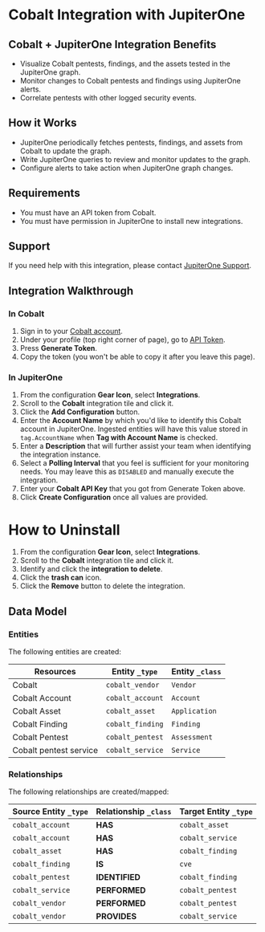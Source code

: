 # Cobalt Integration with JupiterOne

## Cobalt + JupiterOne Integration Benefits

- Visualize Cobalt pentests, findings, and the assets tested in the JupiterOne
  graph.
- Monitor changes to Cobalt pentests and findings using JupiterOne alerts.
- Correlate pentests with other logged security events.

## How it Works

- JupiterOne periodically fetches pentests, findings, and assets from Cobalt to
  update the graph.
- Write JupiterOne queries to review and monitor updates to the graph.
- Configure alerts to take action when JupiterOne graph changes.

## Requirements

- You must have an API token from Cobalt.
- You must have permission in JupiterOne to install new integrations.

## Support

If you need help with this integration, please contact
[JupiterOne Support](https://support.jupiterone.io).

## Integration Walkthrough

### In Cobalt

1. Sign in to your [Cobalt account](https://app.cobalt.io/users/sign_in).
2. Under your profile (top right corner of page), go to
   [API Token](https://app.cobalt.io/settings/api-token).
3. Press **Generate Token**.
4. Copy the token (you won't be able to copy it after you leave this page).

### In JupiterOne

1. From the configuration **Gear Icon**, select **Integrations**.
2. Scroll to the **Cobalt** integration tile and click it.
3. Click the **Add Configuration** button.
4. Enter the **Account Name** by which you'd like to identify this Cobalt
   account in JupiterOne. Ingested entities will have this value stored in
   `tag.AccountName` when **Tag with Account Name** is checked.
5. Enter a **Description** that will further assist your team when identifying
   the integration instance.
6. Select a **Polling Interval** that you feel is sufficient for your monitoring
   needs. You may leave this as `DISABLED` and manually execute the integration.
7. Enter your **Cobalt API Key** that you got from Generate Token above.
8. Click **Create Configuration** once all values are provided.

# How to Uninstall

1. From the configuration **Gear Icon**, select **Integrations**.
2. Scroll to the **Cobalt** integration tile and click it.
3. Identify and click the **integration to delete**.
4. Click the **trash can** icon.
5. Click the **Remove** button to delete the integration.

<!-- {J1_DOCUMENTATION_MARKER_START} -->
<!--
********************************************************************************
NOTE: ALL OF THE FOLLOWING DOCUMENTATION IS GENERATED USING THE
"j1-integration document" COMMAND. DO NOT EDIT BY HAND! PLEASE SEE THE DEVELOPER
DOCUMENTATION FOR USAGE INFORMATION:

https://github.com/JupiterOne/sdk/blob/master/docs/integrations/development.md
********************************************************************************
-->

## Data Model

### Entities

The following entities are created:

| Resources              | Entity `_type`   | Entity `_class` |
| ---------------------- | ---------------- | --------------- |
| Cobalt                 | `cobalt_vendor`  | `Vendor`        |
| Cobalt Account         | `cobalt_account` | `Account`       |
| Cobalt Asset           | `cobalt_asset`   | `Application`   |
| Cobalt Finding         | `cobalt_finding` | `Finding`       |
| Cobalt Pentest         | `cobalt_pentest` | `Assessment`    |
| Cobalt pentest service | `cobalt_service` | `Service`       |

### Relationships

The following relationships are created/mapped:

| Source Entity `_type` | Relationship `_class` | Target Entity `_type` |
| --------------------- | --------------------- | --------------------- |
| `cobalt_account`      | **HAS**               | `cobalt_asset`        |
| `cobalt_account`      | **HAS**               | `cobalt_service`      |
| `cobalt_asset`        | **HAS**               | `cobalt_finding`      |
| `cobalt_finding`      | **IS**                | `cve`                 |
| `cobalt_pentest`      | **IDENTIFIED**        | `cobalt_finding`      |
| `cobalt_service`      | **PERFORMED**         | `cobalt_pentest`      |
| `cobalt_vendor`       | **PERFORMED**         | `cobalt_pentest`      |
| `cobalt_vendor`       | **PROVIDES**          | `cobalt_service`      |

<!--
********************************************************************************
END OF GENERATED DOCUMENTATION AFTER BELOW MARKER
********************************************************************************
-->
<!-- {J1_DOCUMENTATION_MARKER_END} -->
